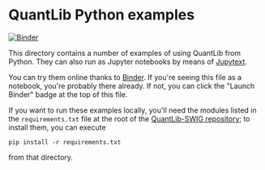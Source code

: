 # QuantLib Python examples

[![Binder](https://mybinder.org/badge_logo.svg)](https://mybinder.org/v2/gh/lballabio/QuantLib-SWIG/binder?urlpath=tree/Python/examples)

This directory contains a number of examples of using QuantLib from
Python.  They can also run as Jupyter notebooks by means of
[Jupytext](https://jupytext.readthedocs.io/).

You can try them online thanks to [Binder](https://mybinder.org/).
If you're seeing this file as a notebook, you're probably there already.
If not, you can click the "Launch Binder" badge at the top of this file.

If you want to run these examples locally, you'll need the modules listed in the
`requirements.txt` file at the root of the [QuantLib-SWIG
repository](https://github.com/lballabio/QuantLib-SWIG); to install
them, you can execute

    pip install -r requirements.txt

from that directory.
